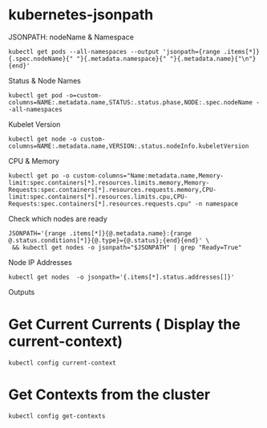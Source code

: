 # kubernetes-jsonpath


JSONPATH: 
nodeName & Namespace
```
kubectl get pods --all-namespaces --output 'jsonpath={range .items[*]}{.spec.nodeName}{" "}{.metadata.namespace}{" "}{.metadata.name}{"\n"}{end}'
```

Status & Node Names
```
kubectl get pod -o=custom-columns=NAME:.metadata.name,STATUS:.status.phase,NODE:.spec.nodeName --all-namespaces
```

Kubelet Version 
```
kubectl get node -o custom-columns=NAME:.metadata.name,VERSION:.status.nodeInfo.kubeletVersion 
```

CPU & Memory
```
kubectl get po -o custom-columns="Name:metadata.name,Memory-limit:spec.containers[*].resources.limits.memory,Memory-Requests:spec.containers[*].resources.requests.memory,CPU-limit:spec.containers[*].resources.limits.cpu,CPU-Requests:spec.containers[*].resources.requests.cpu" -n namespace
```

Check which nodes are ready
```
JSONPATH='{range .items[*]}{@.metadata.name}:{range @.status.conditions[*]}{@.type}={@.status};{end}{end}' \
 && kubectl get nodes -o jsonpath="$JSONPATH" | grep "Ready=True"
```
 
Node IP Addresses 
```
kubectl get nodes  -o jsonpath='{.items[*].status.addresses[]}'
```








Outputs
# Get Current Currents ( Display the current-context)
```
kubectl config current-context
```

# Get Contexts from the cluster
```
kubectl config get-contexts
```